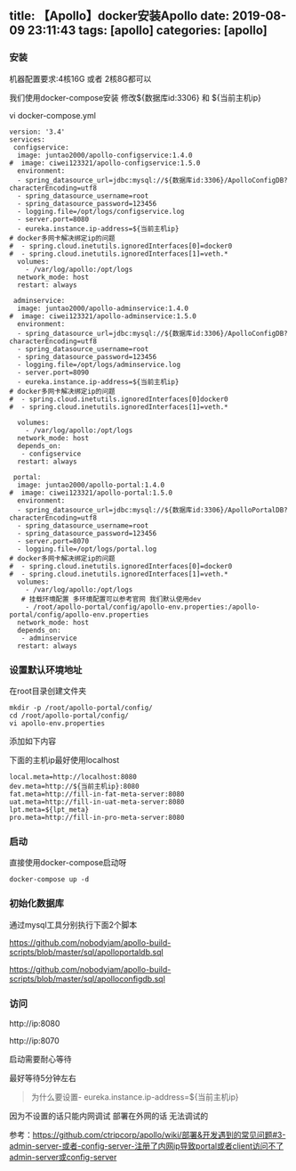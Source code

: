 title: 【Apollo】docker安装Apollo
date: 2019-08-09 23:11:43
tags: [apollo]
categories: [apollo]
---
### 安装

机器配置要求:4核16G 或者 2核8G都可以

我们使用docker-compose安装 修改${数据库id:3306} 和 ${当前主机ip}

<!--more-->

vi docker-compose.yml

```
version: '3.4'
services:
 configservice:
  image: juntao2000/apollo-configservice:1.4.0
#  image: ciwei123321/apollo-configservice:1.5.0
  environment:
  - spring_datasource_url=jdbc:mysql://${数据库id:3306}/ApolloConfigDB?characterEncoding=utf8
  - spring_datasource_username=root
  - spring_datasource_password=123456
  - logging.file=/opt/logs/configservice.log
  - server.port=8080
  - eureka.instance.ip-address=${当前主机ip}
# docker多网卡解决绑定ip的问题
#  - spring.cloud.inetutils.ignoredInterfaces[0]=docker0
#  - spring.cloud.inetutils.ignoredInterfaces[1]=veth.*
  volumes:
    - /var/log/apollo:/opt/logs
  network_mode: host
  restart: always

 adminservice:
  image: juntao2000/apollo-adminservice:1.4.0
#  image: ciwei123321/apollo-adminservice:1.5.0
  environment:
  - spring_datasource_url=jdbc:mysql://${数据库id:3306}/ApolloConfigDB?characterEncoding=utf8
  - spring_datasource_username=root
  - spring_datasource_password=123456
  - logging.file=/opt/logs/adminservice.log
  - server.port=8090
  - eureka.instance.ip-address=${当前主机ip}
# docker多网卡解决绑定ip的问题
#  - spring.cloud.inetutils.ignoredInterfaces[0]docker0
#  - spring.cloud.inetutils.ignoredInterfaces[1]=veth.*

  volumes:
    - /var/log/apollo:/opt/logs
  network_mode: host
  depends_on:
   - configservice
  restart: always

 portal:
  image: juntao2000/apollo-portal:1.4.0
#  image: ciwei123321/apollo-portal:1.5.0
  environment:
  - spring_datasource_url=jdbc:mysql://${数据库id:3306}/ApolloPortalDB?characterEncoding=utf8
  - spring_datasource_username=root
  - spring_datasource_password=123456
  - server.port=8070
  - logging.file=/opt/logs/portal.log
# docker多网卡解决绑定ip的问题
#  - spring.cloud.inetutils.ignoredInterfaces[0]=docker0
#  - spring.cloud.inetutils.ignoredInterfaces[1]=veth.*
  volumes:
    - /var/log/apollo:/opt/logs
   # 挂载环境配置 多环境配置可以参考官网 我们默认使用dev
    - /root/apollo-portal/config/apollo-env.properties:/apollo-portal/config/apollo-env.properties
  network_mode: host
  depends_on:
   - adminservice
  restart: always
```

### 设置默认环境地址

在root目录创建文件夹

```
mkdir -p /root/apollo-portal/config/
cd /root/apollo-portal/config/
vi apollo-env.properties
```

添加如下内容

下面的主机ip最好使用localhost

```
local.meta=http://localhost:8080
dev.meta=http://${当前主机ip}:8080
fat.meta=http://fill-in-fat-meta-server:8080
uat.meta=http://fill-in-uat-meta-server:8080
lpt.meta=${lpt_meta}
pro.meta=http://fill-in-pro-meta-server:8080
```

### 启动

直接使用docker-compose启动呀

```
docker-compose up -d
```

### 初始化数据库

通过mysql工具分别执行下面2个脚本

https://github.com/nobodyiam/apollo-build-scripts/blob/master/sql/apolloportaldb.sql

https://github.com/nobodyiam/apollo-build-scripts/blob/master/sql/apolloconfigdb.sql

### 访问

http://ip:8080

http://ip:8070

启动需要耐心等待

最好等待5分钟左右

> 为什么要设置- eureka.instance.ip-address=${当前主机ip}

因为不设置的话只能内网调试 部署在外网的话 无法调试的

参考：https://github.com/ctripcorp/apollo/wiki/部署&开发遇到的常见问题#3-admin-server-或者-config-server-注册了内网ip导致portal或者client访问不了admin-server或config-server